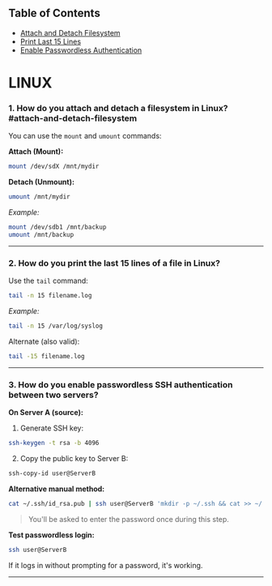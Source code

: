 ## Table of Contents

- [Attach and Detach Filesystem](#attach-and-detach-filesystem)
- [Print Last 15 Lines](#print-last-15-lines)
- [Enable Passwordless Authentication](#enable-passwordless-authentication)

# LINUX

### 1. How do you attach and detach a filesystem in Linux?    #attach-and-detach-filesystem

You can use the `mount` and `umount` commands:

**Attach (Mount):**
```bash
mount /dev/sdX /mnt/mydir
```

**Detach (Unmount):**
```bash
umount /mnt/mydir
```

*Example:*
```bash
mount /dev/sdb1 /mnt/backup
umount /mnt/backup
```

---

### 2. How do you print the last 15 lines of a file in Linux?

Use the `tail` command:
```bash
tail -n 15 filename.log
```

*Example:*
```bash
tail -n 15 /var/log/syslog
```

Alternate (also valid):
```bash
tail -15 filename.log
```

---

### 3. How do you enable passwordless SSH authentication between two servers?

**On Server A (source):**

1. Generate SSH key:
```bash
ssh-keygen -t rsa -b 4096
```

2. Copy the public key to Server B:
```bash
ssh-copy-id user@ServerB
```

**Alternative manual method:**
```bash
cat ~/.ssh/id_rsa.pub | ssh user@ServerB 'mkdir -p ~/.ssh && cat >> ~/.ssh/authorized_keys && chmod 600 ~/.ssh/authorized_keys'
```

> You'll be asked to enter the password once during this step.

**Test passwordless login:**
```bash
ssh user@ServerB
```

If it logs in without prompting for a password, it's working.

---

